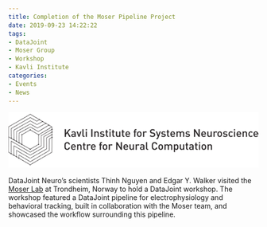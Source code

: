 ```yaml
---
title: Completion of the Moser Pipeline Project
date: 2019-09-23 14:22:22
tags:
- DataJoint
- Moser Group
- Workshop
- Kavli Institute
categories: 
- Events
- News
---
```

![](/static/posts/Completion-of-the-Moser-Pipeline-Project/Kavli.png "Kavli Institute Logo")

DataJoint Neuro’s scientists Thinh Nguyen and Edgar Y. Walker visited the [Moser Lab](https://www.ntnu.edu/kavli/research/moser) at Trondheim, Norway to hold a DataJoint workshop. The workshop featured a DataJoint pipeline for electrophysiology and behavioral tracking, built in collaboration with the Moser team, and showcased the workflow surrounding this pipeline.